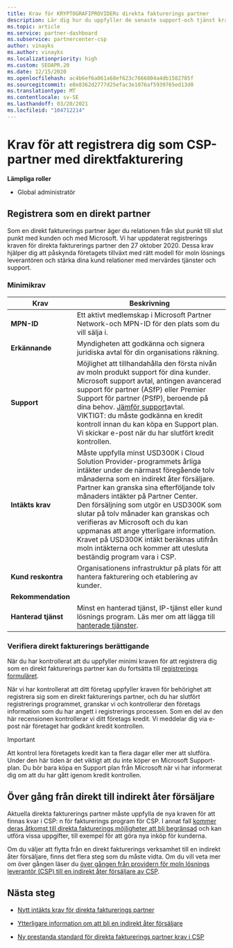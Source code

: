 ```yaml
---
title: Krav för KRYPTOGRAFIPROVIDERs direkta fakturerings partner
description: Lär dig hur du uppfyller de senaste support-och tjänst kraven för att bli en direkt fakturerings partner i CSP-programmet (Microsoft Cloud Solution Provider).
ms.topic: article
ms.service: partner-dashboard
ms.subservice: partnercenter-csp
author: vinayks
ms.author: vinayks
ms.localizationpriority: high
ms.custom: SEOAPR.20
ms.date: 12/15/2020
ms.openlocfilehash: ac4b6ef6a061a68ef623c7666804a4db1582785f
ms.sourcegitcommit: e8e8362d2777d25efac3e1076af5939765ed13d0
ms.translationtype: MT
ms.contentlocale: sv-SE
ms.lasthandoff: 03/20/2021
ms.locfileid: "104712214"
---
```

# <a name="requirements-to-enroll-as-a-csp-direct-bill-partner"></a>Krav för att registrera dig som CSP-partner med direktfakturering

**Lämpliga roller**

- Global administratör

## <a name="enroll-as-a-direct-partner"></a>Registrera som en direkt partner

Som en direkt fakturerings partner äger du relationen från slut punkt till slut punkt med kunden och med Microsoft. Vi har uppdaterat registrerings kraven för direkta fakturerings partner den 27 oktober 2020. Dessa krav hjälper dig att påskynda företagets tillväxt med rätt modell för moln lösnings leverantören och stärka dina kund relationer med mervärdes tjänster och support.  

### <a name="minimum-requirements"></a>Minimikrav

|**Krav**|  **Beskrivning**  |
|--------------------------------|--------------------------------------------------------------|
|**MPN-ID**   |Ett aktivt medlemskap i Microsoft Partner Network-och MPN-ID för den plats som du vill sälja i.   |
|**Erkännande**   |Myndigheten att godkänna och signera juridiska avtal för din organisations räkning.|
|**Support**   |Möjlighet att tillhandahålla den första nivån av moln produkt support för dina kunder. <br/>Microsoft support avtal, antingen avancerad support för partner (ASfP) eller Premier Support för partner (PSfP), beroende på dina behov. [Jämför support](https://partner.microsoft.com/support/partnersupport)avtal.<br/>VIKTIGT: du måste godkänna en kredit kontroll innan du kan köpa en Support plan. Vi skickar e-post när du har slutfört kredit kontrollen. |
|**Intäkts krav**|Måste uppfylla minst USD300K i Cloud Solution Provider-programmets årliga intäkter under de närmast föregående tolv månaderna som en indirekt åter försäljare. Partner kan granska sina efterföljande tolv månaders intäkter på Partner Center.<br/>Den försäljning som utgör en USD300K som slutar på tolv månader kan granskas och verifieras av Microsoft och du kan uppmanas att ange ytterligare information. Kravet på USD300K intäkt beräknas utifrån moln intäkterna och kommer att utesluta beständig program vara i CSP.|
|**Kund reskontra** |Organisationens infrastruktur på plats för att hantera fakturering och etablering av kunder.|
|**Rekommendation**|             |
|**Hanterad tjänst**   |Minst en hanterad tjänst, IP-tjänst eller kund lösnings program. Läs mer om att lägga till [hanterade tjänster](https://partner.microsoft.com/business-opportunities/managed-services-provider).|


### <a name="verify-direct-bill-eligibility"></a>Verifiera direkt fakturerings berättigande

När du har kontrollerat att du uppfyller minimi kraven för att registrera dig som en direkt fakturerings partner kan du fortsätta till [registrerings formuläret](https://partner.microsoft.com/pcv/register/joinnow/enrollmentwelcome/Reseller/migrate?cloudInstance=Global).

När vi har kontrollerat att ditt företag uppfyller kraven för behörighet att registrera sig som en direkt fakturerings partner, och du har slutfört registrerings programmet, granskar vi och kontrollerar den företags information som du har angett i registrerings processen. Som en del av den här recensionen kontrollerar vi ditt företags kredit. Vi meddelar dig via e-post när företaget har godkänt kredit kontrollen.
>[!IMPORTANT]
>Att kontrol lera företagets kredit kan ta flera dagar eller mer att slutföra. Under den här tiden är det viktigt att du inte köper en Microsoft Support-plan. Du bör bara köpa en Support plan från Microsoft när vi har informerat dig om att du har gått igenom kredit kontrollen.

## <a name="transition-from-direct-to-indirect-reseller"></a>Över gång från direkt till indirekt åter försäljare

Aktuella direkta fakturerings partner måste uppfylla de nya kraven för att finnas kvar i CSP: n för fakturerings program för CSP. I annat fall [kommer deras åtkomst till direkta fakturerings möjligheter att bli begränsad](restricted-direct-bill-capabilities.md) och kan utföra vissa uppgifter, till exempel för att göra nya inköp för kunderna.

Om du väljer att flytta från en direkt fakturerings verksamhet till en indirekt åter försäljare, finns det flera steg som du måste vidta. Om du vill veta mer om över gången läser du [över gången från providern för moln lösnings leverantör (CSP) till en indirekt åter försäljare av CSP](transition-direct-to-indirect.md).

## <a name="next-steps"></a>Nästa steg

- [Nytt intäkts krav för direkta fakturerings partner](./announcements/2020-october.md#13)
 
- [Ytterligare information om att bli en indirekt åter försäljare](https://assetsprod.microsoft.com/csp-directbill-to-indirect-transition.pdf)

- [Ny prestanda standard för direkta fakturerings partner krav i CSP](https://partner.microsoft.comresources/collection/new-performance-standard-for-direct-bill-partner-requirements-in-csp#/)
